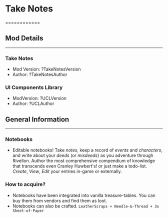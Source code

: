 # Take Notes
============

## Mod Details
--------------

### Take Notes
- Mod Version: ?TakeNotesVersion
- Author: ?TakeNotesAuthor

### UI Components Library
- ModVersion: ?UCLVersion
- Author: ?UCLAuthor

## General Information
----------------------

### Notebooks
- Editable notebooks! Take _notes_, keep a record of _events_ and _characters_, and write about your _deeds_ (or _misdeeds_) as you adventure through Rivellon. Author the most comprehensive compendium of knowledge that transcends even Cranley Huwbert's! or just make a todo-list. _Create_, _View_, _Edit_ your entries in-game or externally.

### How to acquire?
- Notebooks have been integrated into vanilla treasure-tables. You can buy them from vendors and find them as loot.
- Notebooks can also be crafted. `LeatherScraps + Needle-&-Thread + 3x Sheet-of-Paper`

